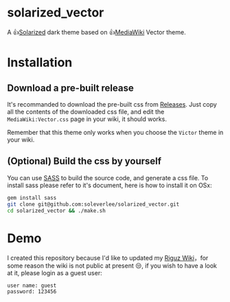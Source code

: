 # solarized_vector
A :+1:[Solarized](http://ethanschoonover.com/solarized) dark theme based on :+1:[MediaWiki](https://www.mediawiki.org/wiki/MediaWiki) Vector theme.

# Installation
## Download a pre-built release
It's recommanded to download the pre-built css from [Releases](https://github.com/soleverlee/solarized_vector/releases).
Just copy all the contents of the downloaded css file, and edit the `MediaWiki:Vector.css` page in your wiki, it should works.

Remember that this theme only works when you choose the `Victor` theme in your wiki.

## (Optional) Build the css by yourself
You can use [SASS](http://sass-lang.com/) to build the source code, and generate a css file. To install sass please refer to it's document, here is how to install it on OSx:
``` bash
gem install sass
git clone git@github.com:soleverlee/solarized_vector.git
cd solarized_vector && ./make.sh
```

# Demo
I created this repository because I'd like to updated my [Riguz Wiki](https://wiki.riguz.com)，for some reason the wiki is not public at present :unamused:, if you wish to have a look at it, please login as a guest user:
```
user name: guest
password: 123456
```
